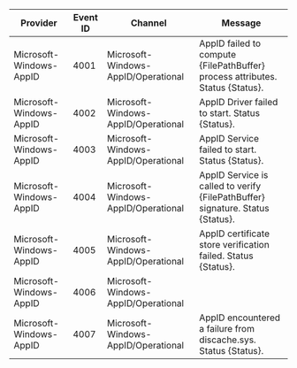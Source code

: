 Provider                 |  Event ID  |  Channel                              |  Message
-------------------------|------------|---------------------------------------|--------------------------------------------------------------------------------
Microsoft-Windows-AppID  |  4001      |  Microsoft-Windows-AppID/Operational  |  AppID failed to compute {FilePathBuffer} process attributes. Status {Status}.
Microsoft-Windows-AppID  |  4002      |  Microsoft-Windows-AppID/Operational  |  AppID Driver failed to start. Status {Status}.
Microsoft-Windows-AppID  |  4003      |  Microsoft-Windows-AppID/Operational  |  AppID Service failed to start. Status {Status}.
Microsoft-Windows-AppID  |  4004      |  Microsoft-Windows-AppID/Operational  |  AppID Service is called to verify {FilePathBuffer} signature. Status {Status}.
Microsoft-Windows-AppID  |  4005      |  Microsoft-Windows-AppID/Operational  |  AppID certificate store verification failed. Status {Status}.
Microsoft-Windows-AppID  |  4006      |  Microsoft-Windows-AppID/Operational  |
Microsoft-Windows-AppID  |  4007      |  Microsoft-Windows-AppID/Operational  |  AppID encountered a failure from discache.sys. Status {Status}.